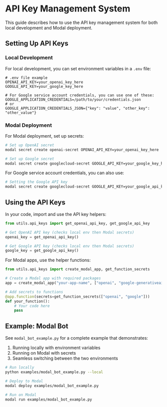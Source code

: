 # API Key Management System

This guide describes how to use the API key management system for both local development and Modal deployment.

## Setting Up API Keys

### Local Development

For local development, you can set environment variables in a `.env` file:

```
# .env file example
OPENAI_API_KEY=your_openai_key_here
GOOGLE_API_KEY=your_google_key_here

# For Google service account credentials, you can use one of these:
GOOGLE_APPLICATION_CREDENTIALS=/path/to/your/credentials.json
# or
GOOGLE_APPLICATION_CREDENTIALS_JSON={"key": "value", "other_key": "other_value"}
```

### Modal Deployment

For Modal deployment, set up secrets:

```bash
# Set up OpenAI secret
modal secret create openai-secret OPENAI_API_KEY=your_openai_key_here

# Set up Google secret
modal secret create googlecloud-secret GOOGLE_API_KEY=your_google_key_here
```

For Google service account credentials, you can also use:

```bash
# Setting the Google API key
modal secret create googlecloud-secret GOOGLE_API_KEY=your_google_api_key_here
```

## Using the API Keys

In your code, import and use the API key helpers:

```python
from utils.api_keys import get_openai_api_key, get_google_api_key

# Get OpenAI API key (checks local env then Modal secrets)
openai_key = get_openai_api_key()

# Get Google API key (checks local env then Modal secrets)
google_key = get_google_api_key()
```

For Modal apps, use the helper functions:

```python
from utils.api_keys import create_modal_app, get_function_secrets

# Create a Modal app with required packages
app = create_modal_app("your-app-name", ["openai", "google-generativeai"])

# Add secrets to functions
@app.function(secrets=get_function_secrets(["openai", "google"]))
def your_function():
    # Your code here
    pass
```

## Example: Modal Bot

See `modal_bot_example.py` for a complete example that demonstrates:

1. Running locally with environment variables
2. Running on Modal with secrets
3. Seamless switching between the two environments

```bash
# Run locally
python examples/modal_bot_example.py --local

# Deploy to Modal
modal deploy examples/modal_bot_example.py

# Run on Modal
modal run examples/modal_bot_example.py
```
